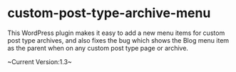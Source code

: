 custom-post-type-archive-menu
=============================

This WordPress plugin makes it easy to add a new menu items for custom post type archives, and also fixes the bug which shows the Blog menu item as the parent when on any custom post type page or archive.

~Current Version:1.3~
